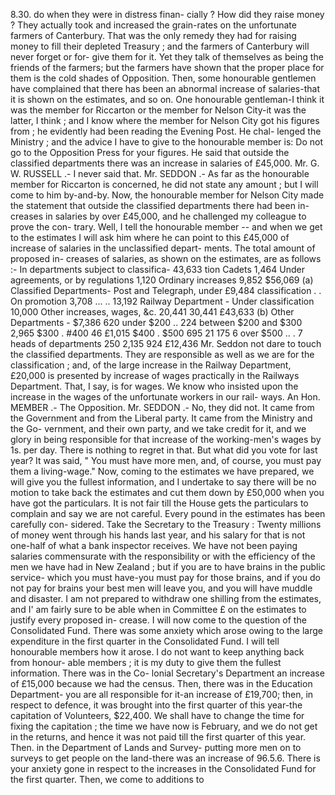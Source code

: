 8.30. do when they were in distress finan- cially ? How did they raise money ? They actually took and increased the grain-rates on the unfortunate farmers of Canterbury. That was the only remedy they had for raising money to fill their depleted Treasury ; and the farmers of Canterbury will never forget or for- give them for it. Yet they talk of themselves as being the friends of the farmers; but the farmers have shown that the proper place for them is the cold shades of Opposition. Then, some honourable gentlemen have complained that there has been an abnormal increase of salaries-that it is shown on the estimates, and so on. One honourable gentleman-I think it was the member for Riccarton or the member for Nelson City-it was the latter, I think ; and I know where the member for Nelson City got his figures from ; he evidently had been reading the Evening Post. He chal- lenged the Ministry ; and the advice I have to give to the honourable member is: Do not go to the Opposition Press for your figures. He said that outside the classified departments there was an increase in salaries of £45,000. Mr. G. W. RUSSELL .- I never said that. Mr. SEDDON .- As far as the honourable member for Riccarton is concerned, he did not state any amount ; but I will come to him by-and-by. Now, the honourable member for Nelson City made the statement that outside the classified departments there had been in- creases in salaries by over £45,000, and he challenged my colleague to prove the con- trary. Well, I tell the honourable member -- and when we get to the estimates I will ask him where he can point to this £45,000 of increase of salaries in the unclassified depart- ments. The total amount of proposed in- creases of salaries, as shown on the estimates, are as follows :- In departments subject to classifica- 43,633 tion Cadets 1,464 Under agreements, or by regulations 1,120 Ordinary increases 9,852 $56,069 (a) Classified Departments- Post and Telegraph, under £9,484 classification . . On promotion 3,708 ... .. 13,192 Railway Department - Under classification 10,000 Other increases, wages, &c. 20,441 30,441 £43,633 (b) Other Departments - $7,386 620 under $200 .. 224 between $200 and $300 2,965 $300 . #400 46 £1,015 $400 . $500 695 21 175 6 over $500 .. . 7 heads of departments 250 2,135 924 £12,436 Mr. Seddon not dare to touch the classified departments. They are responsible as well as we are for the classification ; and, of the large increase in the Railway Department, £20,000 is presented by increase of wages practically in the Railways Department. That, I say, is for wages. We know who insisted upon the increase in the wages of the unfortunate workers in our rail- ways. An Hon. MEMBER .- The Opposition. Mr. SEDDON .- No, they did not. It came from the Government and from the Liberal party. It came from the Ministry and the Go- vernment, and their own party, and we take credit for it, and we glory in being responsible for that increase of the working-men's wages by 1s. per day. There is nothing to regret in that. But what did you vote for last year? It was said, " You must have more men, and, of course, you must pay them a living-wage." Now, coming to the estimates we have prepared, we will give you the fullest information, and I undertake to say there will be no motion to take back the estimates and cut them down by £50,000 when you have got the particulars. It is not fair till the House gets the particulars to complain and say we are not careful. Every pound in the estimates has been carefully con- sidered. Take the Secretary to the Treasury : Twenty millions of money went through his hands last year, and his salary for that is not one-half of what a bank inspector receives. We have not been paying salaries commensurate with the responsibility or with the efficiency of the men we have had in New Zealand ; but if you are to have brains in the public service- which you must have-you must pay for those brains, and if you do not pay for brains your best men will leave you, and you will have muddle and disaster. I am not prepared to withdraw one shilling from the estimates, and I' am fairly sure to be able when in Committee £ on the estimates to justify every proposed in- crease. I will now come to the question of the Consolidated Fund. There was some anxiety which arose owing to the large expenditure in the first quarter in the Consolidated Fund. I will tell honourable members how it arose. I do not want to keep anything back from honour- able members ; it is my duty to give them the fullest information. There was in the Co- lonial Secretary's Department an increase of £15,000 because we had the census. Then, there was in the Education Department- you are all responsible for it-an increase of £19,700; then, in respect to defence, it was brought into the first quarter of this year-the capitation of Volunteers, $22,400. We shall have to change the time for fixing the capitation ; the time we have now is February, and we do not get in the returns, and hence it was not paid till the first quarter of this year. Then. in the Department of Lands and Survey- putting more men on to surveys to get people on the land-there was an increase of 96.5.6. There is your anxiety gone in respect to the increases in the Consolidated Fund for the first quarter. Then, we come to additions to 